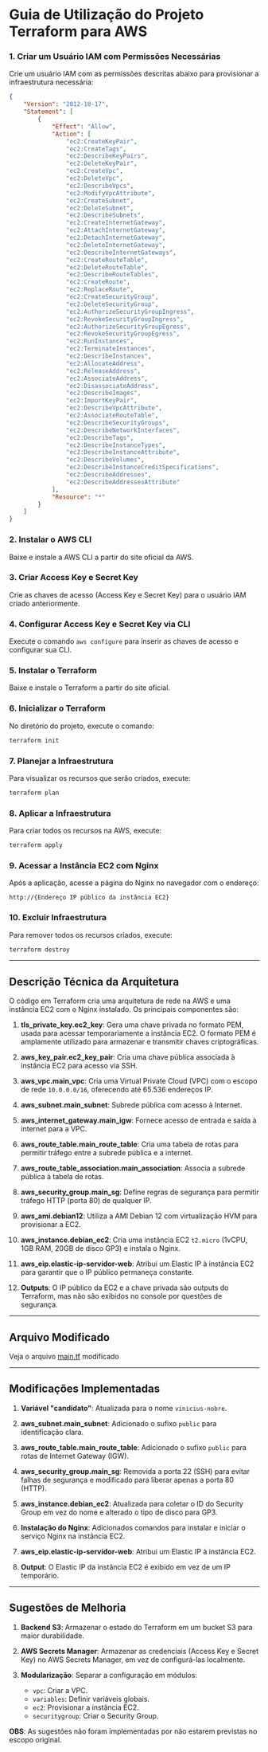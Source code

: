 # Guia de Utilização do Projeto Terraform para AWS

### 1. Criar um Usuário IAM com Permissões Necessárias
Crie um usuário IAM com as permissões descritas abaixo para provisionar a infraestrutura necessária:

```json
{
    "Version": "2012-10-17",
    "Statement": [
        {
            "Effect": "Allow",
            "Action": [
                "ec2:CreateKeyPair",
                "ec2:CreateTags",
                "ec2:DescribeKeyPairs",
                "ec2:DeleteKeyPair",
                "ec2:CreateVpc",
                "ec2:DeleteVpc",
                "ec2:DescribeVpcs",
                "ec2:ModifyVpcAttribute",
                "ec2:CreateSubnet",
                "ec2:DeleteSubnet",
                "ec2:DescribeSubnets",
                "ec2:CreateInternetGateway",
                "ec2:AttachInternetGateway",
                "ec2:DetachInternetGateway",
                "ec2:DeleteInternetGateway",
                "ec2:DescribeInternetGateways",
                "ec2:CreateRouteTable",
                "ec2:DeleteRouteTable",
                "ec2:DescribeRouteTables",
                "ec2:CreateRoute",
                "ec2:ReplaceRoute",
                "ec2:CreateSecurityGroup",
                "ec2:DeleteSecurityGroup",
                "ec2:AuthorizeSecurityGroupIngress",
                "ec2:RevokeSecurityGroupIngress",
                "ec2:AuthorizeSecurityGroupEgress",
                "ec2:RevokeSecurityGroupEgress",
                "ec2:RunInstances",
                "ec2:TerminateInstances",
                "ec2:DescribeInstances",
                "ec2:AllocateAddress",
                "ec2:ReleaseAddress",
                "ec2:AssociateAddress",
                "ec2:DisassociateAddress",
                "ec2:DescribeImages",
                "ec2:ImportKeyPair",
                "ec2:DescribeVpcAttribute",
                "ec2:AssociateRouteTable",
                "ec2:DescribeSecurityGroups",
                "ec2:DescribeNetworkInterfaces",
                "ec2:DescribeTags",
                "ec2:DescribeInstanceTypes",
                "ec2:DescribeInstanceAttribute",
                "ec2:DescribeVolumes",
                "ec2:DescribeInstanceCreditSpecifications",
                "ec2:DescribeAddresses",
                "ec2:DescribeAddressesAttribute"
            ],
            "Resource": "*"
        }
    ]
}
```

### 2. Instalar o AWS CLI
Baixe e instale a AWS CLI a partir do site oficial da AWS.

### 3. Criar Access Key e Secret Key
Crie as chaves de acesso (Access Key e Secret Key) para o usuário IAM criado anteriormente.

### 4. Configurar Access Key e Secret Key via CLI
Execute o comando `aws configure` para inserir as chaves de acesso e configurar sua CLI.

### 5. Instalar o Terraform
Baixe e instale o Terraform a partir do site oficial.

### 6. Inicializar o Terraform
No diretório do projeto, execute o comando:
```bash
terraform init
```

### 7. Planejar a Infraestrutura
Para visualizar os recursos que serão criados, execute:
```bash
terraform plan
```

### 8. Aplicar a Infraestrutura
Para criar todos os recursos na AWS, execute:
```bash
terraform apply
```

### 9. Acessar a Instância EC2 com Nginx
Após a aplicação, acesse a página do Nginx no navegador com o endereço:
``` 
http://{Endereço IP público da instância EC2}
```

### 10. Excluir Infraestrutura
Para remover todos os recursos criados, execute:
```bash
terraform destroy
```

---

## Descrição Técnica da Arquitetura

O código em Terraform cria uma arquitetura de rede na AWS e uma instância EC2 com o Nginx instalado. Os principais componentes são:

1. **tls_private_key.ec2_key**: Gera uma chave privada no formato PEM, usada para acessar temporariamente a instância EC2. O formato PEM é amplamente utilizado para armazenar e transmitir chaves criptográficas.
   
2. **aws_key_pair.ec2_key_pair**: Cria uma chave pública associada à instância EC2 para acesso via SSH.

3. **aws_vpc.main_vpc**: Cria uma Virtual Private Cloud (VPC) com o escopo de rede `10.0.0.0/16`, oferecendo até 65.536 endereços IP.

4. **aws_subnet.main_subnet**: Subrede pública com acesso à Internet.

5. **aws_internet_gateway.main_igw**: Fornece acesso de entrada e saída à internet para a VPC.

6. **aws_route_table.main_route_table**: Cria uma tabela de rotas para permitir tráfego entre a subrede pública e a internet.

7. **aws_route_table_association.main_association**: Associa a subrede pública à tabela de rotas.

8. **aws_security_group.main_sg**: Define regras de segurança para permitir tráfego HTTP (porta 80) de qualquer IP.

9. **aws_ami.debian12**: Utiliza a AMI Debian 12 com virtualização HVM para provisionar a EC2.

10. **aws_instance.debian_ec2**: Cria uma instância EC2 `t2.micro` (1vCPU, 1GB RAM, 20GB de disco GP3) e instala o Nginx.

11. **aws_eip.elastic-ip-servidor-web**: Atribui um Elastic IP à instância EC2 para garantir que o IP público permaneça constante.

12. **Outputs**: O IP público da EC2 e a chave privada são outputs do Terraform, mas não são exibidos no console por questões de segurança.

---

## Arquivo Modificado
Veja o arquivo [main.tf](https://github.com/nxbrx/Desafio-VExpenses/blob/main/main.tf) modificado

---

## Modificações Implementadas

1. **Variável "candidato"**: Atualizada para o nome `vinicius-nobre`.

2. **aws_subnet.main_subnet**: Adicionado o sufixo `public` para identificação clara.

3. **aws_route_table.main_route_table**: Adicionado o sufixo `public` para rotas de Internet Gateway (IGW).

4. **aws_security_group.main_sg**: Removida a porta 22 (SSH) para evitar falhas de segurança e modificado para liberar apenas a porta 80 (HTTP).

5. **aws_instance.debian_ec2**: Atualizada para coletar o ID do Security Group em vez do nome e alterado o tipo de disco para GP3.

6. **Instalação do Nginx**: Adicionados comandos para instalar e iniciar o serviço Nginx na instância EC2.

7. **aws_eip.elastic-ip-servidor-web**: Atribui um Elastic IP à instância EC2.

8. **Output**: O Elastic IP da instância EC2 é exibido em vez de um IP temporário.

---

## Sugestões de Melhoria

1. **Backend S3**: Armazenar o estado do Terraform em um bucket S3 para maior durabilidade.

2. **AWS Secrets Manager**: Armazenar as credenciais (Access Key e Secret Key) no AWS Secrets Manager, em vez de configurá-las localmente.

3. **Modularização**: Separar a configuração em módulos:
   - `vpc`: Criar a VPC.
   - `variables`: Definir variáveis globais.
   - `ec2`: Provisionar a instância EC2.
   - `securitygroup`: Criar o Security Group.

**OBS**: As sugestões não foram implementadas por não estarem previstas no escopo original.
